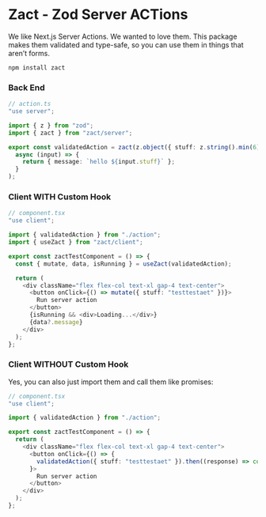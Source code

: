 # Zact - Zod Server ACTions

We like Next.js Server Actions. We wanted to love them. This package makes them validated and type-safe, so you can use them in things that aren’t forms.

```shell
npm install zact
```

### Back End

```ts
// action.ts
"use server";

import { z } from "zod";
import { zact } from "zact/server";

export const validatedAction = zact(z.object({ stuff: z.string().min(6) }))(
  async (input) => {
    return { message: `hello ${input.stuff}` };
  }
);
```

### Client WITH Custom Hook

```ts
// component.tsx
"use client";

import { validatedAction } from "./action";
import { useZact } from "zact/client";

export const zactTestComponent = () => {
  const { mutate, data, isRunning } = useZact(validatedAction);

  return (
    <div className="flex flex-col text-xl gap-4 text-center">
      <button onClick={() => mutate({ stuff: "testtestaet" })}>
        Run server action
      </button>
      {isRunning && <div>Loading...</div>}
      {data?.message}
    </div>
  );
};
```

### Client WITHOUT Custom Hook

Yes, you can also just import them and call them like promises:

```ts
// component.tsx
"use client";

import { validatedAction } from "./action";

export const zactTestComponent = () => {
  return (
    <div className="flex flex-col text-xl gap-4 text-center">
      <button onClick={() => {
        validatedAction({ stuff: "testtestaet" }).then((response) => console.log("response!", response));
      }>
        Run server action
      </button>
    </div>
  );
};
```
